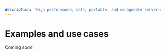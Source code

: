 ```yaml
---
description: 'High performance, safe, portable, and manageable server-side apps using Rust'
---
```


# Examples and use cases

Coming soon!

